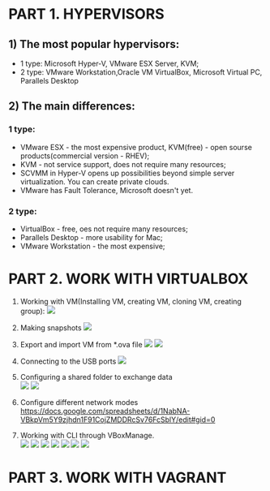 #                                                                  PART 1. HYPERVISORS

## 1) The most popular hypervisors: 
   * 1 type: Microsoft Hyper-V, VMware ESX Server, KVM;
   * 2 type: VMware Workstation,Oracle VM VirtualBox, Microsoft Virtual PC, Parallels Desktop
## 2) The main differences:
### 1 type:
   * VMware ESX  - the most expensive product, KVM(free) - open sourse products(commercial version - RHEV);
   * KVM - not service support, does not require many resources;
   * SCVMM in Hyper-V opens up possibilities beyond simple server virtualization. You can create private clouds. 
   * VMware has Fault Tolerance, Microsoft doesn't yet.
### 2 type:
   * VirtualBox - free, oes not require many resources;
   * Parallels Desktop - more usability for Mac;
   * VMware Workstation - the most expensive;
#                                                                PART 2. WORK WITH VIRTUALBOX

1) Working with VM(Installing VM, creating VM, cloning VM, creating group):
  ![](images/VM1.png)
2) Making snapshots
  ![](images/VM2.png)
3) Export and import VM from *.ova file
  ![](images/VM3.png)
  ![](images/VM4.png)
4) Сonnecting to the USB ports
  ![](images/VM5.png)
5) Configuring a shared folder to exchange data  
  ![](images/VM6.png)
  ![](images/VM7.png)
6) Configure different network modes
https://docs.google.com/spreadsheets/d/1NabNA-VBkpVm5Y9zjhdn1F91CojZMDDRcSv76FcSblY/edit#gid=0

7) Working with CLI through VBoxManage.  
  ![](images/VM8.png)
  ![](images/VM9.png)
  ![](images/VM10.png)
  ![](images/VM11.png)
  ![](images/VM12.png)
  ![](images/VM13.png)
  ![](images/VM14.png)
  #                                                                PART 3. WORK WITH VAGRANT

